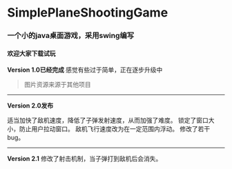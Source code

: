 # SimplePlaneShootingGame

### 一个小的java桌面游戏，采用swing编写
#### 欢迎大家下载试玩

**Version 1.0已经完成**
感觉有些过于简单，正在逐步升级中

>图片资源来源于其他项目

****

**Version 2.0发布**

适当加快了敌机速度，降低了子弹发射速度，从而加强了难度。
锁定了窗口大小，防止用户拉动窗口。
敌机飞行速度改为在一定范围内浮动。
修改了若干bug。
***
**Version 2.1**
修改了射击机制，当子弹打到敌机后会消失。